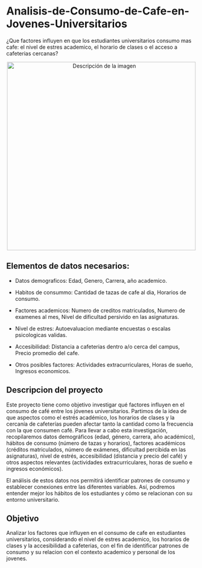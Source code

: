 # Analisis-de-Consumo-de-Cafe-en-Jovenes-Universitarios

¿Que factores influyen en que los estudiantes universitarios consumo mas cafe: el nivel de estres academico, el horario de clases o el acceso a cafeterias cercanas?


<p align="center">
  <img src="https://github.com/user-attachments/assets/a5b1b4bf-bae5-4400-b5bd-113d5c9c3ee2" alt="Descripción de la imagen" width="500"/>
</p>


## Elementos de datos necesarios:
- Datos demograficos: Edad, Genero, Carrera, año academico.

- Habitos de consummo: Cantidad de tazas de cafe al dia, Horarios de consumo. 

- Factores academicos: Numero de creditos matriculados, Numero de examenes al mes, Nivel de dificultad persivido en las asignaturas.

- Nivel de estres: Autoevaluacion mediante encuestas o escalas psicologicas validas.

- Accesibilidad: Distancia a cafeterias dentro a/o cerca del campus, Precio promedio del cafe.

- Otros posibles factores: Actividades extracurriculares, Horas de sueño, Ingresos economicos.

## Descripcion del proyecto

Este proyecto tiene como objetivo investigar qué factores influyen en el consumo de café entre los jóvenes universitarios. Partimos de la idea de que aspectos como el estrés académico, los horarios de clases y la cercanía de cafeterías pueden afectar tanto la cantidad como la frecuencia con la que consumen café. Para llevar a cabo esta investigación, recopilaremos datos demográficos (edad, género, carrera, año académico), hábitos de consumo (número de tazas y horarios), factores académicos (créditos matriculados, número de exámenes, dificultad percibida en las asignaturas), nivel de estrés, accesibilidad (distancia y precio del café) y otros aspectos relevantes (actividades extracurriculares, horas de sueño e ingresos económicos).

El análisis de estos datos nos permitirá identificar patrones de consumo y establecer conexiones entre las diferentes variables. Así, podremos entender mejor los hábitos de los estudiantes y cómo se relacionan con su entorno universitario. 

## Objetivo

Analizar los factores que influyen en el consumo de cafe en estudiantes universitarios, considerando el nivel de estres academico, los horarios de clases y la accesibilidad a cafeterias, con el fin de identificar patrones de consumo y su relacion con el contexto academico y personal de los jovenes.
